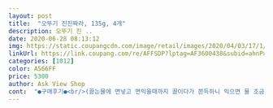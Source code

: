 ```yaml
---
layout: post 
title:  "오뚜기 진진짜라, 135g, 4개" 
description: 오뚜기 진 ..
date: 2020-06-28 08:13:12 
img: https://static.coupangcdn.com/image/retail/images/2020/04/03/17/1/56787318-964d-47f5-a864-aa0c4a1abf07.jpg 
linkUrl: https://link.coupang.com/re/AFFSDP?lptag=AF3600438&subid=ahnPublicAsk&pageKey=1423285377&itemId=2462300558&vendorItemId=70417459583&traceid=V0-113-516ce928bba12ed6 
categories: [1012] 
color: A566FF 
price: 5300 
author: Ask View Shop 
cont:  "●구매후기●<br/>(끓는물에 면넣고 면익을때까지 끓이다가 쫀득하니 익으면 물 조금 남기고 버려요.<br/>거기에 액상스프넣어 비벼먹는거예요)<br/>감사하게도 과대포장 하지 않고 적절하게 포장되어있어 환경도 생각하시는구나 싶었습니다!<br/>구매가 3260원<br/>그정도 표현이 맞겠네요^^ 맛있어요.<br/> 바로 8개추가주문했어요.<br/>ㅋ 어차피 마트에도 언제나올지 모르고 애들은 학교도 못가니까 간식으로 주려고... <br/><br/>근데 이상황에도 입안에 남는 매콤함<br/>다시 해먹어봐야겠어요<br/>담날 총알배송!!<br/>둑흔둑훈 아첨접해본거였는데 나의 조리실수로 불어버린면발 ㅜㅜ<br/>물조절실패로 싱겁기까지 커흑<br/>바로 겟겟<br/>유후 앞으로 두개씩 실 필요없이 요고 하나만 있음 될거같네여<br/>중딩딸램이 친구집에서 처음먹어보고 너무 맛있다며 사다달라고 했는데 주변 마트에 서너군데 돌아봐도 없어서 주문하게 되었습니다.<br/>도착하자마자 하나 끓여 먹어보니 딸이 기다린 이유가 있었구나,,,생각들었어요^^끝맛이 약간 매콤한데 짜장에 매콤을 더한맛<br/>진짜 맜있어요 ㅠ<br/>짜파게티 짜왕 진짜장 다먹어봤지만 이 제품은 짜왕에 진짬뽕 불맛을 섞은 것 같은 느낌으로 고기 토핑 얹어먹으면 진짜 맛이 미칩니다 너무 좋아요.<br/>.<br/> 미묘한 가격 변동 있는 것 같으니 보고사셔도 좋을 듯.<br/> 그치만 이건 진짜 넘 맛납니다.<br/>.<br/><br/>짜파구리때메 두가지라면 고르다가 본 나의사랑너의사랑 갓뚜기에서 나온 진진짜라가 뙇!!<br/>" 
---
```

